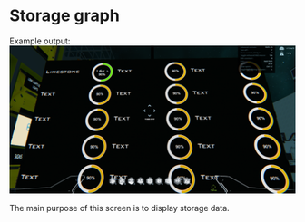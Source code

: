 # Storage graph

Example output:
![Example output](./example.png "Example output")

The main purpose of this screen is to display storage data.
